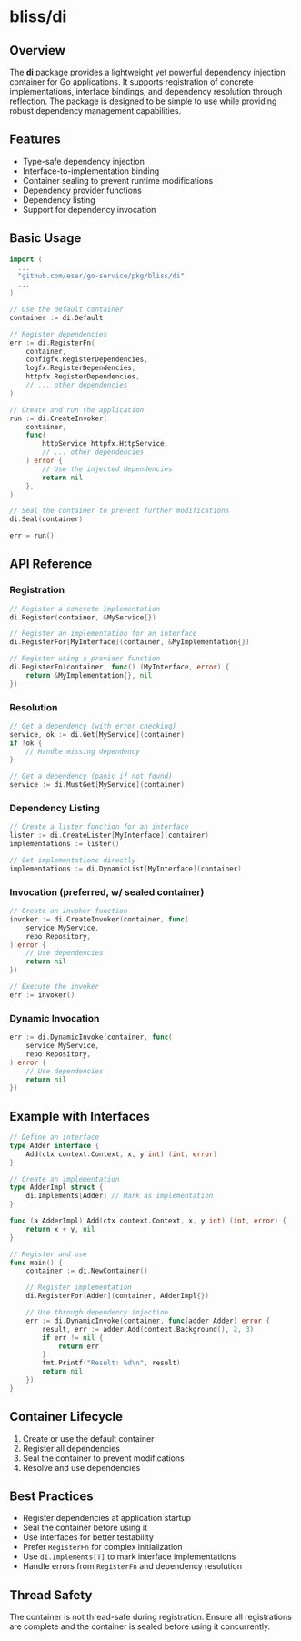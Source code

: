 # bliss/di

## Overview

The **di** package provides a lightweight yet powerful dependency injection
container for Go applications. It supports registration of concrete
implementations, interface bindings, and dependency resolution through
reflection. The package is designed to be simple to use while providing robust
dependency management capabilities.

## Features

- Type-safe dependency injection
- Interface-to-implementation binding
- Container sealing to prevent runtime modifications
- Dependency provider functions
- Dependency listing
- Support for dependency invocation

## Basic Usage

```go
import (
  ...
  "github.com/eser/go-service/pkg/bliss/di"
  ...
)

// Use the default container
container := di.Default

// Register dependencies
err := di.RegisterFn(
    container,
    configfx.RegisterDependencies,
    logfx.RegisterDependencies,
    httpfx.RegisterDependencies,
    // ... other dependencies
)

// Create and run the application
run := di.CreateInvoker(
    container,
    func(
        httpService httpfx.HttpService,
        // ... other dependencies
    ) error {
        // Use the injected dependencies
        return nil
    },
)

// Seal the container to prevent further modifications
di.Seal(container)

err = run()
```

## API Reference

### Registration

```go
// Register a concrete implementation
di.Register(container, &MyService{})

// Register an implementation for an interface
di.RegisterFor[MyInterface](container, &MyImplementation{})

// Register using a provider function
di.RegisterFn(container, func() (MyInterface, error) {
    return &MyImplementation{}, nil
})
```

### Resolution

```go
// Get a dependency (with error checking)
service, ok := di.Get[MyService](container)
if !ok {
    // Handle missing dependency
}

// Get a dependency (panic if not found)
service := di.MustGet[MyService](container)
```

### Dependency Listing

```go
// Create a lister function for an interface
lister := di.CreateLister[MyInterface](container)
implementations := lister()

// Get implementations directly
implementations := di.DynamicList[MyInterface](container)
```

### Invocation (preferred, w/ sealed container)

```go
// Create an invoker function
invoker := di.CreateInvoker(container, func(
    service MyService,
    repo Repository,
) error {
    // Use dependencies
    return nil
})

// Execute the invoker
err := invoker()
```

### Dynamic Invocation

```go
err := di.DynamicInvoke(container, func(
    service MyService,
    repo Repository,
) error {
    // Use dependencies
    return nil
})
```

## Example with Interfaces

```go
// Define an interface
type Adder interface {
    Add(ctx context.Context, x, y int) (int, error)
}

// Create an implementation
type AdderImpl struct {
    di.Implements[Adder] // Mark as implementation
}

func (a AdderImpl) Add(ctx context.Context, x, y int) (int, error) {
    return x + y, nil
}

// Register and use
func main() {
    container := di.NewContainer()

    // Register implementation
    di.RegisterFor[Adder](container, AdderImpl{})

    // Use through dependency injection
    err := di.DynamicInvoke(container, func(adder Adder) error {
        result, err := adder.Add(context.Background(), 2, 3)
        if err != nil {
            return err
        }
        fmt.Printf("Result: %d\n", result)
        return nil
    })
}
```

## Container Lifecycle

1. Create or use the default container
2. Register all dependencies
3. Seal the container to prevent modifications
4. Resolve and use dependencies

## Best Practices

- Register dependencies at application startup
- Seal the container before using it
- Use interfaces for better testability
- Prefer `RegisterFn` for complex initialization
- Use `di.Implements[T]` to mark interface implementations
- Handle errors from `RegisterFn` and dependency resolution

## Thread Safety

The container is not thread-safe during registration. Ensure all registrations
are complete and the container is sealed before using it concurrently.

